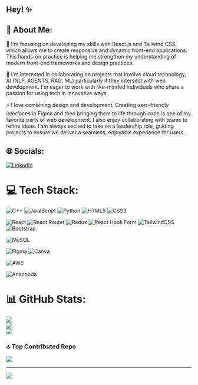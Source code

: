 ## Hey!  ✨


## 💫 About Me:
🌱 I'm focusing on developing my skills with React.js and Tailwind CSS, which allows me to create responsive and dynamic front-end applications. This hands-on practice is helping me strengthen my understanding of modern front-end frameworks and design practices.<br>

👯 I'm interested in collaborating on projects that involve cloud technology, AI (NLP, AGENTS, RAG, ML) particularly if they intersect with web development. I'm eager to work with like-minded individuals who share a passion for using tech in innovative ways.<br>

⚡ I love combining design and development. Creating user-friendly interfaces in Figma and then bringing them to life through code is one of my favorite parts of web development. I also enjoy collaborating with teams to refine ideas. I am always excited to take on a leadership role, guiding projects to ensure we deliver a seamless, enjoyable experience for users.<br>

## 🌐 Socials:
[![LinkedIn](https://img.shields.io/badge/LinkedIn-%230077B5.svg?logo=linkedin&logoColor=white)](https://linkedin.com/in/www.linkedin.com/in/moizz-ahmad-ab6010276) 

# 💻 Tech Stack:
![C++](https://img.shields.io/badge/c++-%2300599C.svg?style=for-the-badge&logo=c%2B%2B&logoColor=white) 
![JavaScript](https://img.shields.io/badge/javascript-%23323330.svg?style=for-the-badge&logo=javascript&logoColor=%23F7DF1E) 
![Python](https://img.shields.io/badge/python-3670A0?style=for-the-badge&logo=python&logoColor=ffdd54) 
![HTML5](https://img.shields.io/badge/html5-%23E34F26.svg?style=for-the-badge&logo=html5&logoColor=white) 
![CSS3](https://img.shields.io/badge/css3-%231572B6.svg?style=for-the-badge&logo=css3&logoColor=white)

![React](https://img.shields.io/badge/react-%2320232a.svg?style=for-the-badge&logo=react&logoColor=%2361DAFB) 
![React Router](https://img.shields.io/badge/React_Router-CA4245?style=for-the-badge&logo=react-router&logoColor=white) 
![Redux](https://img.shields.io/badge/redux-%23593d88.svg?style=for-the-badge&logo=redux&logoColor=white) 
![React Hook Form](https://img.shields.io/badge/React%20Hook%20Form-%23EC5990.svg?style=for-the-badge&logo=reacthookform&logoColor=white) 
![TailwindCSS](https://img.shields.io/badge/tailwindcss-%2338B2AC.svg?style=for-the-badge&logo=tailwind-css&logoColor=white) 
![Bootstrap](https://img.shields.io/badge/bootstrap-%238511FA.svg?style=for-the-badge&logo=bootstrap&logoColor=white)

![MySQL](https://img.shields.io/badge/mysql-4479A1.svg?style=for-the-badge&logo=mysql&logoColor=white)

![Figma](https://img.shields.io/badge/figma-%23F24E1E.svg?style=for-the-badge&logo=figma&logoColor=white) 
![Canva](https://img.shields.io/badge/Canva-%2300C4CC.svg?style=for-the-badge&logo=Canva&logoColor=white)

![AWS](https://img.shields.io/badge/AWS-%23FF9900.svg?style=for-the-badge&logo=amazon-aws&logoColor=white)

![Anaconda](https://img.shields.io/badge/Anaconda-%2344A833.svg?style=for-the-badge&logo=anaconda&logoColor=white)
# 📊 GitHub Stats:
![](https://github-readme-stats.vercel.app/api?username=MoizzAhmad&theme=dark&hide_border=false&include_all_commits=false&count_private=false)<br/>
![](https://github-readme-streak-stats.herokuapp.com/?user=MoizzAhmad&theme=dark&hide_border=false)<br/>
![](https://github-readme-stats.vercel.app/api/top-langs/?username=MoizzAhmad&theme=dark&hide_border=false&include_all_commits=false&count_private=false&layout=compact)

### 🔝 Top Contributed Repo
![](https://github-contributor-stats.vercel.app/api?username=MoizzAhmad&limit=5&theme=dark&combine_all_yearly_contributions=true)

---
[![](https://visitcount.itsvg.in/api?id=MoizzAhmad&icon=0&color=0)](https://visitcount.itsvg.in)





